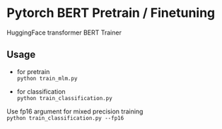 # Pytorch BERT Pretrain / Finetuning  
HuggingFace transformer BERT Trainer    

## Usage  
- for pretrain  
```python train_mlm.py```  
  
- for classification  
```python train_classification.py```  
  
Use fp16 argument for mixed precision training  
```python train_classification.py --fp16```